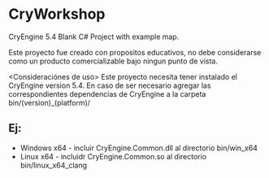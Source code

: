 # CryWorkshop
CryEngine 5.4 Blank C# Project with example map.

Este proyecto fue creado con propositos educativos, no debe considerarse como un producto comercializable bajo ningun punto de vista.

<Consideraciónes de uso>
Este proyecto necesita tener instalado el CryEngine version 5.4. 
En caso de ser necesario agregar las correspondientes dependencias de CryEngine a la carpeta bin/(version)_(platform)/

Ej:
---
- Windows x64 - incluir CryEngine.Common.dll al directorio bin/win_x64
- Linux x64 - incluidr CryEngine.Common.so al directorio bin/linux_x64_clang

